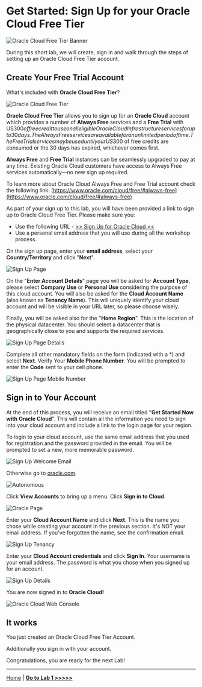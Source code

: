 # Get Started: Sign Up for your Oracle Cloud Free Tier

![Oracle Cloud Free Tier Banner](../images/oracle_cloud_free_tier0.png)

During this short lab, we will create, sign in and walk through the steps of setting up an Oracle Cloud Free Tier account.

## Create Your Free Trial Account

What's included with **Oracle Cloud Free Tier**?

![Oracle Cloud Free Tier](../images/oracle_cloud_free_tier.png)

**Oracle Cloud Free Tier** allows you to sign up for an **Oracle Cloud** account which provides a number of **Always Free** services and a **Free Trial** with US$300 of free credit to use on all eligible Oracle Cloud Infrastructure services for up to 30 days. The Always Free services are available for an unlimited period of time. The Free Trial services may be used until your US$300 of free credits are consumed or the 30 days has expired, whichever comes first.

**Always Free** and **Free Trial** instances can be seamlessly upgraded to pay at any time. Existing Oracle Cloud customers have access to Always Free services automatically—no new sign up required.

To learn more about Oracle Cloud Always Free and Free Trial account check the following link:
[https://www.oracle.com/cloud/free/#always-free](https://www.oracle.com/cloud/free/#always-free)

As part of your sign up to this lab, you will have been provided a link to sign up to Oracle Cloud Free Tier. Please make sure you:

- Use the following URL - [>> Sign Up for Oracle Cloud <<](http://bit.ly/34TzwGf)
- Use a personal email address that you will use during all the workshop process.

On the sign up page, enter your **email address**, select your **Country/Territory** and click "**Next**".

![Sign Up Page](../images/oracle_cloud_free_tier1.png)

On the "**Enter Account Details**" page you will be asked for **Account Type**, please select **Company Use** or **Personal Use** considering the purpose of this cloud account.
You will also be asked for the **Cloud Account Name** (also known as **Tenancy Name**). This will uniquely identify your cloud account and will be visible in your URL later, so please choose wisely.

Finally, you will be asked also for the "**Home Region**". This is the location of the physical datacenter. You should select a datacenter that is geographically close to you and supports the required services.

![Sign Up Page Details](../images/oracle_cloud_free_tier2.png)

Complete all other mandatory fields on the form (indicated with a *) and select **Next**. Verify Your **Mobile Phone Number**.
You will be prompted to enter the **Code** sent to your cell phone.

![Sign Up Page Mobile Number](../images/oracle_cloud_free_tier3.png)

## Sign in to Your Account

At the end of this process, you will receive an email titled "**Get Started Now with Oracle Cloud**". This will contain all the information you need to sign into your cloud account and include a link to the login page for your region.

To login to your cloud account, use the same email address that you used for registration and the password provided in the email. You will be prompted to set a new, more memorable password.

![Sign Up Welcome Email](../images/oracle_cloud_free_tier4.png)

Otherwise go to [oracle.com](http://cloud.oracle.com).

![Autonomous](../images/oracle_cloud_free_tier5.png)

Click **View Accounts** to bring up a menu. Click **Sign in to Cloud**.

![Oracle Page](../images/oracle_cloud_free_tier6.png)

Enter your **Cloud Account Name** and click **Next**. This is the name you chose while creating your account in the previous section. It's NOT your email address. If you've forgotten the name, see the confirmation email.

![Sign Up Tenancy](../images/oracle_cloud_free_tier7.png)

Enter your **Cloud Account credentials** and click **Sign In**. Your username is your email address. The password is what you chose when you signed up for an account.

![Sign Up Details](../images/oracle_cloud_free_tier8.png)

You are now signed in to **Oracle Cloud!**

![Oracle Cloud Web Console](../images/webconsole.png)

## It works

You just created an Oracle Cloud Free Tier Account.

Additionally you sign in with your account.

Congratulations, you are ready for the next Lab!

---

[Home](../README.md) | [**Go to Lab 1 >>>>>**](../lab1/README.md)

